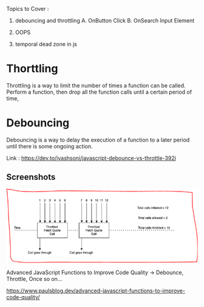 Topics to Cover :

1. debouncing and throttling
   A. OnButton Click
   B. OnSearch Input Element
2. OOPS

3. temporal dead zone in js

# Thorttling

Throttling is a way to limit the number of times a function can be called. Perform a function, then drop all the function calls until a certain period of time,

# Debouncing

Debouncing is a way to delay the execution of a function to a later period until there is some ongoing action.

Link :
https://dev.to/iyashsoni/javascript-debounce-vs-throttle-392i

## Screenshots

![App Screenshot](https://raw.githubusercontent.com/kirankumarrr/js-advance-topics-dive-in/main/src/images/Thorttling-image.PNG)


Advanced JavaScript Functions to Improve Code Quality
-> Debounce, Throttle, Once so on...

https://www.paulsblog.dev/advanced-javascript-functions-to-improve-code-quality/
